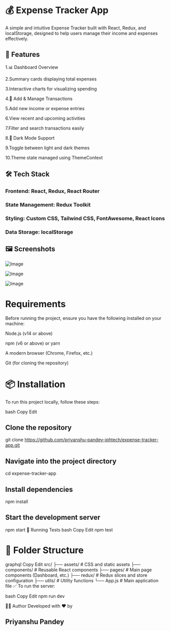 # 💰 Expense Tracker App
A simple and intuitive Expense Tracker built with React, Redux, and localStorage, designed to help users manage their income and expenses effectively.

## 🚀 Features
1.📊 Dashboard Overview

2.Summary cards displaying total expenses

3.Interactive charts for visualizing spending

4.💸 Add & Manage Transactions

5.Add new income or expense entries

6.View recent and upcoming activities

7.Filter and search transactions easily

8.🌙 Dark Mode Support

9.Toggle between light and dark themes

10.Theme state managed using ThemeContext

## 🛠️ Tech Stack
### Frontend: React, Redux, React Router

### State Management: Redux Toolkit

### Styling: Custom CSS, Tailwind CSS, FontAwesome, React Icons

### Data Storage: localStorage

## 🖼️ Screenshots
![Image](https://github.com/user-attachments/assets/bdc857f8-4be4-4fb5-af06-92152848ad9d)

![Image](https://github.com/user-attachments/assets/a31549ea-1e72-490a-a5fb-ab46e30b7c04)

![Image](https://github.com/user-attachments/assets/596d2601-fac1-4ce2-88db-fe0b5a476cb8)

# Requirements
Before running the project, ensure you have the following installed on your machine:

Node.js (v14 or above)

npm (v6 or above) or yarn

A modern browser (Chrome, Firefox, etc.)

Git (for cloning the repository)



# 📦 Installation
To run this project locally, follow these steps:

bash
Copy
Edit

## Clone the repository
git clone https://github.com/priyanshu-pandey-iphtech/expense-tracker-app.git

## Navigate into the project directory
cd expense-tracker-app

## Install dependencies
npm install

## Start the development server
npm start
🧪 Running Tests
bash
Copy
Edit
npm test
# 📁 Folder Structure
graphql
Copy
Edit
src/
├── assets/         # CSS and static assets
├── components/     # Reusable React components
├── pages/          # Main page components (Dashboard, etc.)
├── redux/          # Redux slices and store configuration
├── utils/          # Utility functions
└── App.js          # Main application file
✅ To run the server:

bash
Copy
Edit
npm run dev


🙋‍♂️ Author
Developed with ❤️ by 
## Priyanshu Pandey
